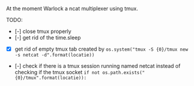 At the moment Warlock a ncat multiplexer using tmux.

TODO:
- [-] close tmux properly
- [-] get rid of the time.sleep
- [x] get rid of empty tmux tab created by 
`os.system("tmux -S {0}/tmux new -s netcat -d".format(locatie))`

- [-] check if there is a tmux session running named netcat instead of checking if the tmux socket `if not os.path.exists("{0}/tmux".format(locatie)):`
